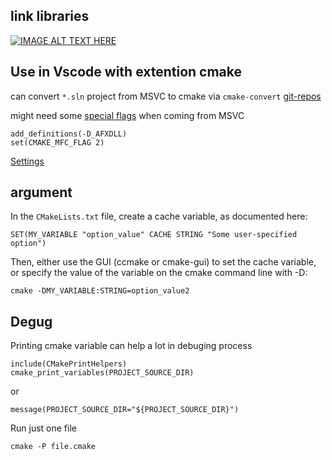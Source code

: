 

link libraries 
---

[![IMAGE ALT TEXT HERE](http://img.youtube.com/vi/abuCXC3t6eQ/0.jpg)](http://www.youtube.com/watch?v=abuCXC3t6eQ)

Use in Vscode with extention cmake
---

can convert `*.sln` project from MSVC to cmake via `cmake-convert` [git-repos][cmake-converter]

might need some [special flags] when coming from MSVC 
```
add_definitions(-D_AFXDLL)
set(CMAKE_MFC_FLAG 2)
```

[Settings][vscode-settings]

argument
---
In the `CMakeLists.txt` file, create a cache variable, as documented here:
```
SET(MY_VARIABLE "option_value" CACHE STRING "Some user-specified option")
```
Then, either use the GUI (ccmake or cmake-gui) to set the cache variable, or specify the value of the variable on the cmake command line with -D:
```
cmake -DMY_VARIABLE:STRING=option_value2
```

Degug
---

Printing cmake variable can help a lot in debuging process
```
include(CMakePrintHelpers)
cmake_print_variables(PROJECT_SOURCE_DIR)
```
or
```
message(PROJECT_SOURCE_DIR="${PROJECT_SOURCE_DIR}")
```
Run just one file
```
cmake -P file.cmake
```

[cmake-converter]: https://github.com/pavelliavonau/cmakeconverter
[special flags]: https://cmake.org/cmake/help/latest/variable/CMAKE_MFC_FLAG.html
[vscode-settings]: https://github.com/microsoft/vscode-cmake-tools/blob/main/docs/cmake-settings.md
